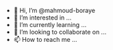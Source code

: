 - 👋 Hi, I’m @mahmoud-boraye
- 👀 I’m interested in ...
- 🌱 I’m currently learning ...
- 💞️ I’m looking to collaborate on ...
- 📫 How to reach me ...

<!---
mahmoud-boraye/mahmoud-boraye is a ✨ special ✨ repository because its `README.md` (this file) appears on your GitHub profile.
You can click the Preview link to take a look at your changes.
--->
